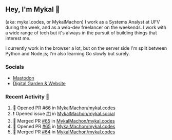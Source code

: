 ## Hey, I'm Mykal 👋 
(aka: mykal.codes, or MykalMachon) I work as a Systems Analyst at UFV during the week, and as a web-dev freelancer on the weekends. I work with a wide range of tech but it's always in the pursuit of building things that interest me. 

I currently work in the browser a lot, but on the server side I'm split between Python and Node.js; I'm also learning Go slowly but surely.

### Socials 
- <a rel="me" href="https://indieweb.social/@mykalmachon">Mastodon</a>
- <a rel="me" href="https://mykal.codes/">Digital Garden & Website</a>

### Recent Activity 🚀

<!--START_SECTION:activity-->
1. 💪 Opened PR [#66](https://github.com/MykalMachon/mykal.codes/pull/66) in [MykalMachon/mykal.codes](https://github.com/MykalMachon/mykal.codes)
2. ❗️ Opened issue [#1](https://github.com/MykalMachon/mykal.social/issues/1) in [MykalMachon/mykal.social](https://github.com/MykalMachon/mykal.social)
3. 🎉 Merged PR [#65](https://github.com/MykalMachon/mykal.codes/pull/65) in [MykalMachon/mykal.codes](https://github.com/MykalMachon/mykal.codes)
4. 💪 Opened PR [#65](https://github.com/MykalMachon/mykal.codes/pull/65) in [MykalMachon/mykal.codes](https://github.com/MykalMachon/mykal.codes)
5. 🎉 Merged PR [#64](https://github.com/MykalMachon/mykal.codes/pull/64) in [MykalMachon/mykal.codes](https://github.com/MykalMachon/mykal.codes)
<!--END_SECTION:activity-->
